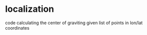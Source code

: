 # localization

code calculating the center of graviting given list of points in lon/lat coordinates
